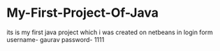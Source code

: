 # My-First-Project-Of-Java
its is my first java project which i was created on netbeans
in login form
username- gaurav
password- 1111
